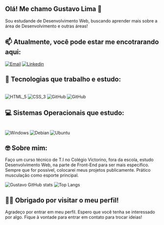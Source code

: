 ## Olá! Me chamo Gustavo Lima 👋
Sou estudande de Desenvolvimento Web, buscando aprender mais sobre a área de Desenvolvimento e outras áreas!

## 📫 Atualmente, você pode estar me encotrarando aqui: 
[![Email](https://img.shields.io/badge/Gmail-D14836?style=for-the-badge&logo=gmail&logoColor=white)](gutilima161@gmail.com)
[![Linkedin](https://img.shields.io/badge/LinkedIn-0077B5?style=for-the-badge&logo=linkedin&logoColor=white)](https://www.linkedin.com/in/gustavo-lima-b4374430b/)

## 📖 Tecnologias que trabalho e estudo: 
<div style="display: inline-block"> <br/>
  <img align="center" alt="HTML_5" src="https://img.shields.io/badge/HTML5-E34F26?style=for-the-badge&logo=html5&logoColor=white">
  <img align="center" alt="CSS_3" src="https://img.shields.io/badge/CSS3-1572B6?style=for-the-badge&logo=css3&logoColor=white">
  <img align="center" alt="GitHub" src="https://img.shields.io/badge/GitHub-100000?style=for-the-badge&logo=github&logoColor=white">
  <img align="center" alt="GitHub" src="https://img.shields.io/badge/Visual_Studio_Code-0078D4?style=for-the-badge&logo=visual%20studio%20code&logoColor=white">
</div>

## 💻 Sistemas Operacionais que estudo:
<div style="display: inline-block"> <br/>
  <img align="center" alt="Windows" src="https://img.shields.io/badge/Windows-0078D6?style=for-the-badge&logo=windows&logoColor=white">
  <img align="center" alt="Debian" src="https://img.shields.io/badge/Debian-A81D33?style=for-the-badge&logo=debian&logoColor=white">
  <img align="center" alt="Ubuntu" src="https://img.shields.io/badge/Ubuntu-E95420?style=for-the-badge&logo=ubuntu&logoColor=white">
</div>

## 🤓 Sobre mim:
Faço um curso técnico de T.I no Colégio Victorino, fora da escola, estudo Desenvolvimento Web, na parte de Front-End para ser mais especifico. Sempre que for possível, colocarei meus projetos publicamente. Prático musculação como esporte principal. 

  ![Gustavo GitHub stats](https://github-readme-stats.vercel.app/api?username=gustavo14lima&show_icons=true&theme=dark)
  ![Top Langs](https://github-readme-stats.vercel.app/api/top-langs/?username=gustavo14lima&layout=compact)

## 👨‍💻 Obrigado por visitar o meu perfil!
Agradeço por entrar em meu perfil. Espero que você tenha se interessado por algo. Fique à vontade para entrar em contato para trocar ideias!
